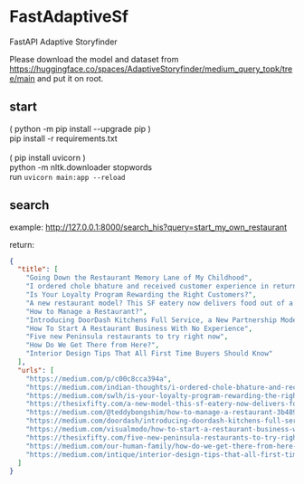 # FastAdaptiveSf

FastAPI Adaptive Storyfinder

Please download the model and dataset from https://huggingface.co/spaces/AdaptiveStoryfinder/medium_query_topk/tree/main
and put it on root.

## start
( python -m pip install --upgrade pip ) <br />
pip install -r requirements.txt <br />
<br />
( pip install uvicorn ) <br />
python -m nltk.downloader stopwords <br />
run `uvicorn main:app --reload`

## search

example: http://127.0.0.1:8000/search_his?query=start_my_own_restaurant

return:

```json
{
  "title": [
    "Going Down the Restaurant Memory Lane of My Childhood",
    "I ordered chole bhature and received customer experience in return",
    "Is Your Loyalty Program Rewarding the Right Customers?",
    "A new restaurant model? This SF eatery now delivers food out of a 20-year-old Singaporean restaurant in Menlo Park",
    "How to Manage a Restaurant?",
    "Introducing DoorDash Kitchens Full Service, a New Partnership Model for Restaurants To Grow Their…",
    "How To Start A Restaurant Business With No Experience",
    "Five new Peninsula restaurants to try right now",
    "How Do We Get There from Here?",
    "Interior Design Tips That All First Time Buyers Should Know"
  ],
  "urls": [
    "https://medium.com/p/c00c8cca394a",
    "https://medium.com/indian-thoughts/i-ordered-chole-bhature-and-received-customer-experience-in-return-d41aef08590e",
    "https://medium.com/swlh/is-your-loyalty-program-rewarding-the-right-customers-2036791e4df2",
    "https://thesixfifty.com/a-new-model-this-sf-eatery-now-delivers-food-out-of-a-20-year-old-singaporean-eatery-in-menlo-park-b701b07f726c",
    "https://medium.com/@teddybongshim/how-to-manage-a-restaurant-3b489b13e4c5",
    "https://medium.com/doordash/introducing-doordash-kitchens-full-service-a-new-partnership-model-for-restaurants-to-grow-their-f0ac15fb9755",
    "https://medium.com/visualmodo/how-to-start-a-restaurant-business-with-no-experience-ae0fdaceb71",
    "https://thesixfifty.com/five-new-peninsula-restaurants-to-try-right-now-c3dc2618a427",
    "https://medium.com/our-human-family/how-do-we-get-there-from-here-62e2dc931393",
    "https://medium.com/intique/interior-design-tips-that-all-first-time-buyers-should-know-cf9d5e88eb2a"
  ]
}
```
